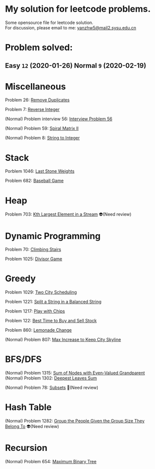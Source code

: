 # My solution for leetcode problems.

Some opensource file for leetcode solution.  
For discussion, please email to me: yanzhw5@mail2.sysu.edu.cn

# Problem solved: 

## Easy  `12` (2020-01-26) Normal  `9` (2020-02-19)

# Miscellaneous

Problem 26: [Remove Duplicates](https://github.com/14zwyan/leetcode_solution/tree/master/Miscellaneous/Problem_26_remove_duplicate) 

Problem 7: [Reverse Integer](https://github.com/14zwyan/leetcode_solution/tree/master/Miscellaneous/Problem_7_reverse_integer)

(Normal) Problem interview 56: [Interview Problem 56](https://github.com/14zwyan/leetcode_solution/tree/master/Miscellaneous/Problem_interview56)

(Normal) Problem 59: [Spiral Matrix II](https://github.com/14zwyan/leetcode_solution/tree/master/Miscellaneous/Problem_59_spiral_matrix)

(Normal) Problem 8: [String to Integer](https://github.com/14zwyan/leetcode_solution/tree/master/Miscellaneous/Problem_8_string_to_integer)


# Stack 
Porblem 1046: [Last Stone Weights](https://github.com/14zwyan/leetcode_solution/tree/master/Stack/Problem_1046_last_stone_weight)

Problem 682: [Baseball Game](https://github.com/14zwyan/leetcode_solution/tree/master/Stack/Problem_682_baseball_game)

# Heap 
Problem 703: [Kth Largest Element in a Stream](https://github.com/14zwyan/leetcode_solution/tree/master/Heap/Problem_703_kth_largest_element_in_a_stream) :alien:(Need review)

# Dynamic Programming 
Problem 70: [Climbing Stairs](https://github.com/14zwyan/leetcode_solution/tree/master/Dynamic%20Praogramming/Problem_70_Climbing_Stairs)

Problem 1025: [Divisor Game](https://github.com/14zwyan/leetcode_solution/tree/master/Dynamic%20Praogramming/Problem_1025_divisor_game)

# Greedy 
Problem 1029: [Two City Scheduling](https://github.com/14zwyan/leetcode_solution/tree/master/Greedy/Problem_1029_two_city_shceduling)

Problem 1221: [Split a String in a Balanced String](https://github.com/14zwyan/leetcode_solution/tree/master/Greedy/Problem_1221_split_a_string_in_balanced_strings)

Problem 1217: [Play with Chips](https://github.com/14zwyan/leetcode_solution/tree/master/Greedy/Problem_1217_play_with_chips)

Problem 122: [Best Time to Buy and Sell Stock](https://github.com/14zwyan/leetcode_solution/tree/master/Greedy/Problem_122_best_time_to_buy_and_sell_stock)

Problem 860: [Lemonade Change](https://github.com/14zwyan/leetcode_solution/tree/master/Greedy/Problem_860_lemonade_change)

(Normal) Problem 807: [Max Increase to Keep City Skyline](https://github.com/14zwyan/leetcode_solution/tree/master/Greedy/Problem_807_max_increase_to_keep_city_skyline)

# BFS/DFS
(Normal) Problem 1315: [Sum of Nodes with Even-Valued Grandparent](https://github.com/14zwyan/leetcode_solution/tree/master/BFS_DFS/Problem_1315_Sum_of_Nodes_with_Even_Valued_Gradparent)  
(Normal) Problem 1302: [Deepest Leaves Sum](https://github.com/14zwyan/leetcode_solution/tree/master/BFS_DFS/Problem_1302_Deepest_Leavest_Sum) 

(Normal) Problem 78: [Subsets](https://github.com/14zwyan/leetcode_solution/tree/master/BFS_DFS/Problem_78_subsets) :pig:(Need review)


# Hash Table 
(Normal) Problem 1282: [Group the People Given the Group Size They Belong To](https://github.com/14zwyan/leetcode_solution/tree/master/Hash%20Table/Problem_1282_group_the_people_given_the_group_size_they_belong_to) :alien:(Need review)

# Recursion 
(Normal) Problem 654: [Maximum Binary Tree](https://github.com/14zwyan/leetcode_solution/tree/master/Recursion/Problem_654_maximum_binary_tree)


